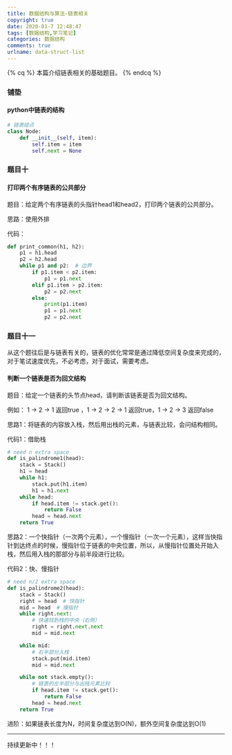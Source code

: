 ```yaml
---
title: 数据结构与算法-链表相关
copyright: true
date: 2020-01-7 12:48:47
tags: [数据结构,学习笔记]
categories: 数据结构
comments: true
urlname: data-struct-list
---
```




{% cq %}  本篇介绍链表相关的基础题目。  {% endcq %}

<!--more-->

### 铺垫

#### python中链表的结构

```python
# 链表结点
class Node:
    def __init__(self, item):
        self.item = item
        self.next = None

```



### 题目十

#### 打印两个有序链表的公共部分

题目：给定两个有序链表的头指针head1和head2，打印两个链表的公共部分。

思路：使用外排

代码：

```python
def print_common(h1, h2):
    p1 = h1.head
    p2 = h2.head
    while p1 and p2:  # 边界
        if p1.item < p2.item:
            p1 = p1.next
        elif p1.item > p2.item:
            p2 = p2.next
        else:
            print(p1.item)
            p1 = p1.next
            p2 = p2.next
```



### 题目十一

从这个题往后是与链表有关的，链表的优化常常是通过降低空间复杂度来完成的，对于笔试速度优先，不必考虑，对于面试，需要考虑。

#### 判断一个链表是否为回文结构

题目：给定一个链表的头节点head，请判断该链表是否为回文结构。

例如： 1 -> 2 -> 1 返回true ，1 -> 2 -> 2 -> 1 返回true，1 -> 2 -> 3 返回false

思路1：将链表的内容放入栈，然后用出栈的元素，与链表比较，会问结构相同。

代码1：借助栈

```python
# need n extra space
def is_palindrome1(head):
    stack = Stack()
    h1 = head
    while h1:
        stack.put(h1.item)
        h1 = h1.next
    while head:
        if head.item != stack.get():
            return False
        head = head.next
    return True
```

思路2：一个快指针（一次两个元素），一个慢指针（一次一个元素），这样当快指针到达终点的时候，慢指针位于链表的中央位置，所以，从慢指针位置处开始入栈，然后用入栈的那部分与前半段进行比较。

代码2：快、慢指针

```python
# need n/2 extra space
def is_palindrome2(head):
    stack = Stack()
    right = head  # 快指针
    mid = head  # 慢指针
    while right.next:
        # 快速找到栈的中央（右侧）
        right = right.next.next
        mid = mid.next

    while mid:
        # 右半部分入栈
        stack.put(mid.item)
        mid = mid.next

    while not stack.empty():
        # 链表的左半部分与出栈元素比较
        if head.item != stack.get():
            return False
        head = head.next
    return True
```



进阶：如果链表长度为N，时间复杂度达到O(N)，额外空间复杂度达到O(1)





----

持续更新中！！！